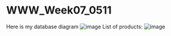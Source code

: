 # WWW_Week07_0511
Here is my database diagram
![image](https://github.com/PhuongThiLanHuong/WWW_Week07_0511/assets/125435868/9992f186-1f0d-4f67-9f62-93f8621e6575)
List of products:
![image](https://github.com/PhuongThiLanHuong/WWW_Week07_0511/assets/125435868/8e324dd0-7c5f-40ea-a2e8-6e9b64a733fc)

